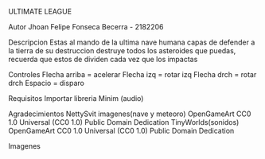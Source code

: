 ULTIMATE LEAGUE

Autor
Jhoan Felipe Fonseca Becerra - 2182206

Descripcion 
Estas al mando de la ultima nave humana capas de defender a la tierra de su destruccion
destruye todos los asteroides que puedas, recuerda que estos de dividen cada vez que los impactas

Controles
Flecha arriba = acelerar
Flecha izq = rotar izq
Flecha drch = rotar drch
Espacio = disparo

Requisitos
Importar libreria Minim (audio)

Agradecimientos
NettySvit imagenes(nave y meteoro)
OpenGameArt
CC0 1.0 Universal (CC0 1.0)
Public Domain Dedication
TinyWorlds(sonidos)
OpenGameArt
CC0 1.0 Universal (CC0 1.0)
Public Domain Dedication

Imagenes
